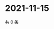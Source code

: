 # 2021-11-15

共 0 条

<!-- BEGIN WEIBO -->
<!-- 最后更新时间 Mon Nov 15 2021 17:09:19 GMT+0800 (China Standard Time) -->

<!-- END WEIBO -->
